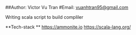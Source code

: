 ##Author: Victor Vu Tran
#Email: vuanhtran95@gmail.com

Writing scala script to build compliler

**Tech-stack
**
https://ammonite.io
https://scala-lang.org/
